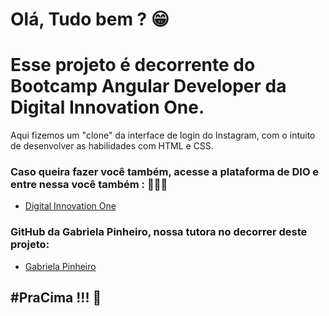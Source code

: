 # Olá, Tudo bem ? 😁

# Esse projeto é decorrente do Bootcamp Angular Developer da Digital Innovation One.

Aqui fizemos um "clone" da interface de login do Instagram, com o intuito de desenvolver as habilidades com HTML e CSS.

### Caso queira fazer você também, acesse a plataforma de DIO e entre nessa você também : 🚀🚀🚀

- [Digital Innovation One](https://web.digitalinnovation.one/home)

### GitHub da Gabriela Pinheiro, nossa tutora no decorrer deste projeto:

- [Gabriela Pinheiro](https://github.com/SpruceGabriela)

## #PraCima !!! 🚀
